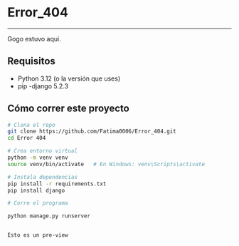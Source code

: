 # Error_404
--------------------
Gogo estuvo aqui.

## Requisitos

- Python 3.12 (o la versión que uses)
- pip
-django 5.2.3
## Cómo correr este proyecto

```bash
# Clona el repo
git clone https://github.com/Fatima0006/Error_404.git
cd Error 404

# Crea entorno virtual
python -m venv venv
source venv/bin/activate   # En Windows: venv\Scripts\activate

# Instala dependencias
pip install -r requirements.txt
pip install django

# Corre el programa

python manage.py runserver


Esto es un pre-view 